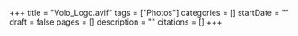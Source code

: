 +++
title = "Volo_Logo.avif"
tags = ["Photos"]
categories = []
startDate = ""
draft = false
pages = []
description = ""
citations = []
+++

